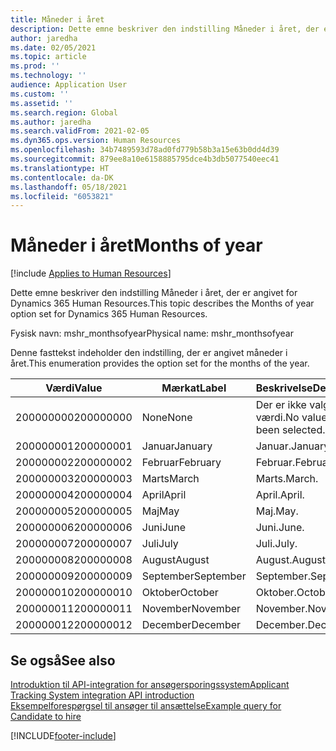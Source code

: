 ```yaml
---
title: Måneder i året
description: Dette emne beskriver den indstilling Måneder i året, der er angivet for Dynamics 365 Human Resources.
author: jaredha
ms.date: 02/05/2021
ms.topic: article
ms.prod: ''
ms.technology: ''
audience: Application User
ms.custom: ''
ms.assetid: ''
ms.search.region: Global
ms.author: jaredha
ms.search.validFrom: 2021-02-05
ms.dyn365.ops.version: Human Resources
ms.openlocfilehash: 34b7489593d78ad0fd779b58b3a15e63b0dd4d39
ms.sourcegitcommit: 879ee8a10e6158885795dce4b3db5077540eec41
ms.translationtype: HT
ms.contentlocale: da-DK
ms.lasthandoff: 05/18/2021
ms.locfileid: "6053821"
---
```

# <a name="months-of-year"></a><span data-ttu-id="2f5eb-103">Måneder i året</span><span class="sxs-lookup"><span data-stu-id="2f5eb-103">Months of year</span></span>

[!include [Applies to Human Resources](../includes/applies-to-hr.md)]

<span data-ttu-id="2f5eb-104">Dette emne beskriver den indstilling Måneder i året, der er angivet for Dynamics 365 Human Resources.</span><span class="sxs-lookup"><span data-stu-id="2f5eb-104">This topic describes the Months of year option set for Dynamics 365 Human Resources.</span></span>

<span data-ttu-id="2f5eb-105">Fysisk navn: mshr_monthsofyear</span><span class="sxs-lookup"><span data-stu-id="2f5eb-105">Physical name: mshr_monthsofyear</span></span>

<span data-ttu-id="2f5eb-106">Denne fasttekst indeholder den indstilling, der er angivet måneder i året.</span><span class="sxs-lookup"><span data-stu-id="2f5eb-106">This enumeration provides the option set for the months of the year.</span></span>

| <span data-ttu-id="2f5eb-107">Værdi</span><span class="sxs-lookup"><span data-stu-id="2f5eb-107">Value</span></span> | <span data-ttu-id="2f5eb-108">Mærkat</span><span class="sxs-lookup"><span data-stu-id="2f5eb-108">Label</span></span> | <span data-ttu-id="2f5eb-109">Beskrivelse</span><span class="sxs-lookup"><span data-stu-id="2f5eb-109">Description</span></span> |
| --- | --- | --- |
| <span data-ttu-id="2f5eb-110">200000000</span><span class="sxs-lookup"><span data-stu-id="2f5eb-110">200000000</span></span> | <span data-ttu-id="2f5eb-111">None</span><span class="sxs-lookup"><span data-stu-id="2f5eb-111">None</span></span> | <span data-ttu-id="2f5eb-112">Der er ikke valgt en værdi.</span><span class="sxs-lookup"><span data-stu-id="2f5eb-112">No value has been selected.</span></span> |
| <span data-ttu-id="2f5eb-113">200000001</span><span class="sxs-lookup"><span data-stu-id="2f5eb-113">200000001</span></span> | <span data-ttu-id="2f5eb-114">Januar</span><span class="sxs-lookup"><span data-stu-id="2f5eb-114">January</span></span> | <span data-ttu-id="2f5eb-115">Januar.</span><span class="sxs-lookup"><span data-stu-id="2f5eb-115">January.</span></span> |
| <span data-ttu-id="2f5eb-116">200000002</span><span class="sxs-lookup"><span data-stu-id="2f5eb-116">200000002</span></span> | <span data-ttu-id="2f5eb-117">Februar</span><span class="sxs-lookup"><span data-stu-id="2f5eb-117">February</span></span> | <span data-ttu-id="2f5eb-118">Februar.</span><span class="sxs-lookup"><span data-stu-id="2f5eb-118">February.</span></span> |
| <span data-ttu-id="2f5eb-119">200000003</span><span class="sxs-lookup"><span data-stu-id="2f5eb-119">200000003</span></span> | <span data-ttu-id="2f5eb-120">Marts</span><span class="sxs-lookup"><span data-stu-id="2f5eb-120">March</span></span> | <span data-ttu-id="2f5eb-121">Marts.</span><span class="sxs-lookup"><span data-stu-id="2f5eb-121">March.</span></span> |
| <span data-ttu-id="2f5eb-122">200000004</span><span class="sxs-lookup"><span data-stu-id="2f5eb-122">200000004</span></span> | <span data-ttu-id="2f5eb-123">April</span><span class="sxs-lookup"><span data-stu-id="2f5eb-123">April</span></span> | <span data-ttu-id="2f5eb-124">April.</span><span class="sxs-lookup"><span data-stu-id="2f5eb-124">April.</span></span> |
| <span data-ttu-id="2f5eb-125">200000005</span><span class="sxs-lookup"><span data-stu-id="2f5eb-125">200000005</span></span> | <span data-ttu-id="2f5eb-126">Maj</span><span class="sxs-lookup"><span data-stu-id="2f5eb-126">May</span></span> | <span data-ttu-id="2f5eb-127">Maj.</span><span class="sxs-lookup"><span data-stu-id="2f5eb-127">May.</span></span> |
| <span data-ttu-id="2f5eb-128">200000006</span><span class="sxs-lookup"><span data-stu-id="2f5eb-128">200000006</span></span> | <span data-ttu-id="2f5eb-129">Juni</span><span class="sxs-lookup"><span data-stu-id="2f5eb-129">June</span></span> | <span data-ttu-id="2f5eb-130">Juni.</span><span class="sxs-lookup"><span data-stu-id="2f5eb-130">June.</span></span> |
| <span data-ttu-id="2f5eb-131">200000007</span><span class="sxs-lookup"><span data-stu-id="2f5eb-131">200000007</span></span> | <span data-ttu-id="2f5eb-132">Juli</span><span class="sxs-lookup"><span data-stu-id="2f5eb-132">July</span></span> | <span data-ttu-id="2f5eb-133">Juli.</span><span class="sxs-lookup"><span data-stu-id="2f5eb-133">July.</span></span> |
| <span data-ttu-id="2f5eb-134">200000008</span><span class="sxs-lookup"><span data-stu-id="2f5eb-134">200000008</span></span> | <span data-ttu-id="2f5eb-135">August</span><span class="sxs-lookup"><span data-stu-id="2f5eb-135">August</span></span> | <span data-ttu-id="2f5eb-136">August.</span><span class="sxs-lookup"><span data-stu-id="2f5eb-136">August.</span></span> |
| <span data-ttu-id="2f5eb-137">200000009</span><span class="sxs-lookup"><span data-stu-id="2f5eb-137">200000009</span></span> | <span data-ttu-id="2f5eb-138">September</span><span class="sxs-lookup"><span data-stu-id="2f5eb-138">September</span></span> | <span data-ttu-id="2f5eb-139">September.</span><span class="sxs-lookup"><span data-stu-id="2f5eb-139">September.</span></span> |
| <span data-ttu-id="2f5eb-140">200000010</span><span class="sxs-lookup"><span data-stu-id="2f5eb-140">200000010</span></span> | <span data-ttu-id="2f5eb-141">Oktober</span><span class="sxs-lookup"><span data-stu-id="2f5eb-141">October</span></span> | <span data-ttu-id="2f5eb-142">Oktober.</span><span class="sxs-lookup"><span data-stu-id="2f5eb-142">October.</span></span> |
| <span data-ttu-id="2f5eb-143">200000011</span><span class="sxs-lookup"><span data-stu-id="2f5eb-143">200000011</span></span> | <span data-ttu-id="2f5eb-144">November</span><span class="sxs-lookup"><span data-stu-id="2f5eb-144">November</span></span> | <span data-ttu-id="2f5eb-145">November.</span><span class="sxs-lookup"><span data-stu-id="2f5eb-145">November.</span></span> |
| <span data-ttu-id="2f5eb-146">200000012</span><span class="sxs-lookup"><span data-stu-id="2f5eb-146">200000012</span></span> | <span data-ttu-id="2f5eb-147">December</span><span class="sxs-lookup"><span data-stu-id="2f5eb-147">December</span></span> | <span data-ttu-id="2f5eb-148">December.</span><span class="sxs-lookup"><span data-stu-id="2f5eb-148">December.</span></span> |

## <a name="see-also"></a><span data-ttu-id="2f5eb-149">Se også</span><span class="sxs-lookup"><span data-stu-id="2f5eb-149">See also</span></span>

[<span data-ttu-id="2f5eb-150">Introduktion til API-integration for ansøgersporingssystem</span><span class="sxs-lookup"><span data-stu-id="2f5eb-150">Applicant Tracking System integration API introduction</span></span>](hr-admin-integration-ats-api-introduction.md)<br>
[<span data-ttu-id="2f5eb-151">Eksempelforespørgsel til ansøger til ansættelse</span><span class="sxs-lookup"><span data-stu-id="2f5eb-151">Example query for Candidate to hire</span></span>](hr-admin-integration-ats-api-candidate-to-hire-example-query.md)


[!INCLUDE[footer-include](../includes/footer-banner.md)]